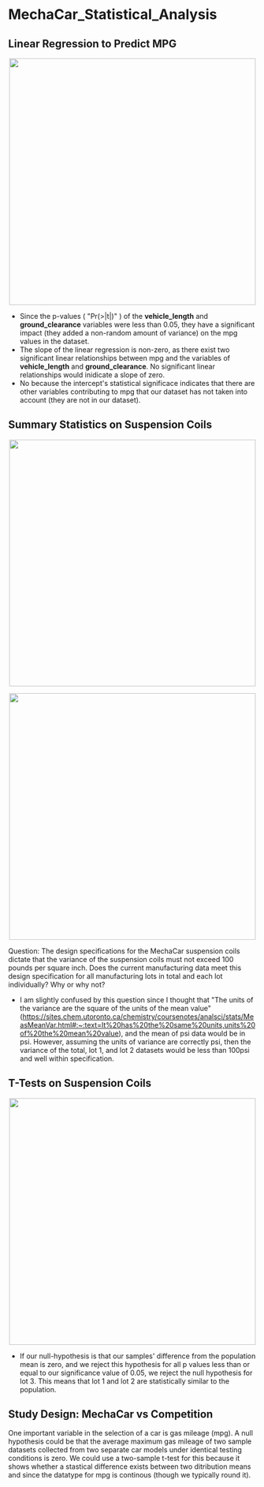 # MechaCar_Statistical_Analysis

## Linear Regression to Predict MPG

<p align="center">
  <img width=auto height="500" src=Resources/lin_reg_mpg.png>
  </p>

- Since the p-values ( "Pr(>|t|)" ) of the **vehicle_length** and **ground_clearance** variables were less than 0.05, they have a significant impact (they added a non-random amount of variance) on the mpg values in the dataset.
- The slope of the linear regression is non-zero, as there exist two significant linear relationships between mpg and the variables of **vehicle_length** and **ground_clearance**. No significant linear relationships would inidicate a slope of zero.
- No because the intercept's statistical significace indicates that there are other variables contributing to mpg that our dataset has not taken into account (they are not in our dataset).

## Summary Statistics on Suspension Coils

<p align="center">
  <img width=auto height="500" src=Resources/total_sum.png>
  </p>

<p align="center">
  <img width=auto height="500" src=Resources/lot_sum.png>
  </p>

Question: The design specifications for the MechaCar suspension coils dictate that the variance of the suspension coils must not exceed 100 pounds per square inch. Does the current manufacturing data meet this design specification for all manufacturing lots in total and each lot individually? Why or why not?

- I am slightly confused by this question since I thought that "The units of the variance are the square of the units of the mean value" (https://sites.chem.utoronto.ca/chemistry/coursenotes/analsci/stats/MeasMeanVar.html#:~:text=It%20has%20the%20same%20units,units%20of%20the%20mean%20value), and the mean of psi data would be in psi. However, assuming the units of variance are correctly psi, then the variance of the total, lot 1, and lot 2 datasets would be less than 100psi and well within specification.

## T-Tests on Suspension Coils

<p align="center">
  <img width=auto height="500" src=Resources/t-tests.png>
  </p>

- If our null-hypothesis is that our samples' difference from the population mean is zero, and we reject this hypothesis for all p values less than or equal to our significance value of 0.05, we reject the null hypothesis for lot 3. This means that lot 1 and lot 2 are statistically similar to the population.

## Study Design: MechaCar vs Competition

One important variable in the selection of a car is gas mileage (mpg). A null hypothesis could be that the average maximum gas mileage of two sample datasets collected from two separate car models under identical testing conditions is zero. We could use a two-sample t-test for this because it shows whether a stastical difference exists between two ditribution means and since the datatype for mpg is continous (though we typically round it).